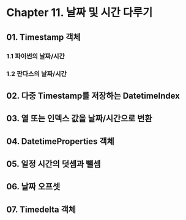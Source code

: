 # Chapter 11. 날짜 및 시간 다루기



## 01. Timestamp 객체

### 1.1 파이썬의 날짜/시간

### 1.2 판다스의 날짜/시간

## 02. 다중 Timestamp를 저장하는 DatetimeIndex

## 03. 열 또는 인덱스 값을 날짜/시간으로 변환

## 04. DatetimeProperties 객체

## 05. 일정 시간의 덧셈과 뺄셈

## 06. 날짜 오프셋

## 07. Timedelta 객체

